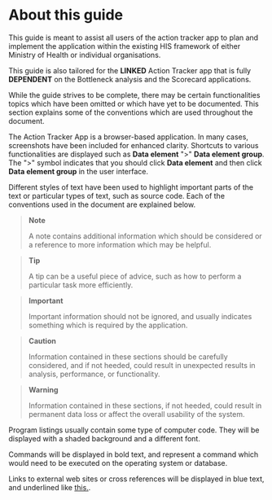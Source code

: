 # About this guide

<!--DHIS2-SECTION-ID:about_this_guide_-->

This guide is meant to assist all users of the action tracker app to plan and
implement the application within the existing HIS framework of either Ministry
of Health or individual organisations.

This guide is also tailored for the **LINKED** Action Tracker app that is fully
**DEPENDENT** on the Bottleneck analysis and the Scorecard applications.

While the guide strives to be complete, there may be certain functionalities
topics which have been omitted or which have yet to be documented. This section
 explains some of the conventions which are used throughout the document.

The Action Tracker App is a browser-based application. In many cases, screenshots
 have been included for enhanced clarity. Shortcuts to various functionalities
are displayed such as **Data element** ">" **Data element group**. The
">" symbol indicates that you should click **Data element** and then
click **Data element group** in the user interface.


Different styles of text have been used to highlight important parts of
the text or particular types of text, such as source code. Each of the
conventions used in the document are explained below.

> **Note**
>
> A note contains additional information which should be considered or a
> reference to more information which may be helpful.

> **Tip**
>
> A tip can be a useful piece of advice, such as how to perform a
> particular task more efficiently.

> **Important**
>
> Important information should not be ignored, and usually indicates
> something which is required by the application.

> **Caution**
>
> Information contained in these sections should be carefully
> considered, and if not heeded, could result in unexpected results in
> analysis, performance, or functionality.

> **Warning**
>
> Information contained in these sections, if not heeded, could result
> in permanent data loss or affect the overall usability of the system.

Program listings usually contain some type of computer code.
They will be displayed with a shaded background and a different font.

Commands will be displayed in bold text, and represent a command which
would need to be executed on the operating system or database.

Links to external web sites or cross references will be displayed in
blue text, and underlined like [this.](http://www.dhis2.org).

